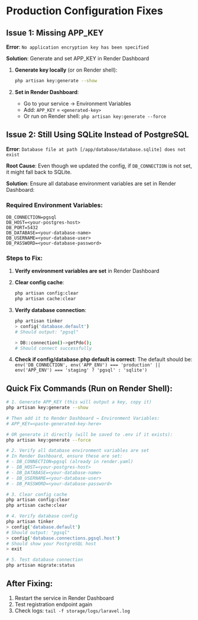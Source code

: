 # Production Configuration Fixes

## Issue 1: Missing APP_KEY

**Error**: `No application encryption key has been specified`

**Solution**: Generate and set APP_KEY in Render Dashboard

1. **Generate key locally** (or on Render shell):
   ```bash
   php artisan key:generate --show
   ```

2. **Set in Render Dashboard**:
   - Go to your service → Environment Variables
   - Add: `APP_KEY` = `<generated-key>`
   - Or run on Render shell: `php artisan key:generate --force`

## Issue 2: Still Using SQLite Instead of PostgreSQL

**Error**: `Database file at path [/app/database/database.sqlite] does not exist`

**Root Cause**: Even though we updated the config, if `DB_CONNECTION` is not set, it might fall back to SQLite.

**Solution**: Ensure all database environment variables are set in Render Dashboard:

### Required Environment Variables:

```
DB_CONNECTION=pgsql
DB_HOST=<your-postgres-host>
DB_PORT=5432
DB_DATABASE=<your-database-name>
DB_USERNAME=<your-database-user>
DB_PASSWORD=<your-database-password>
```

### Steps to Fix:

1. **Verify environment variables are set** in Render Dashboard
2. **Clear config cache**:
   ```bash
   php artisan config:clear
   php artisan cache:clear
   ```

3. **Verify database connection**:
   ```bash
   php artisan tinker
   > config('database.default')
   # Should output: "pgsql"
   
   > DB::connection()->getPdo();
   # Should connect successfully
   ```

4. **Check if config/database.php default is correct**:
   The default should be: `env('DB_CONNECTION', env('APP_ENV') === 'production' || env('APP_ENV') === 'staging' ? 'pgsql' : 'sqlite')`

## Quick Fix Commands (Run on Render Shell):

```bash
# 1. Generate APP_KEY (this will output a key, copy it)
php artisan key:generate --show

# Then add it to Render Dashboard → Environment Variables:
# APP_KEY=<paste-generated-key-here>

# OR generate it directly (will be saved to .env if it exists):
php artisan key:generate --force

# 2. Verify all database environment variables are set
# In Render Dashboard, ensure these are set:
# - DB_CONNECTION=pgsql (already in render.yaml)
# - DB_HOST=<your-postgres-host>
# - DB_DATABASE=<your-database-name>
# - DB_USERNAME=<your-database-user>
# - DB_PASSWORD=<your-database-password>

# 3. Clear config cache
php artisan config:clear
php artisan cache:clear

# 4. Verify database config
php artisan tinker
> config('database.default')
# Should output: "pgsql"
> config('database.connections.pgsql.host')
# Should show your PostgreSQL host
> exit

# 5. Test database connection
php artisan migrate:status
```

## After Fixing:

1. Restart the service in Render Dashboard
2. Test registration endpoint again
3. Check logs: `tail -f storage/logs/laravel.log`

